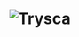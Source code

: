 <h1 align="center">
  <img alt="Trysca" title="Hi" src="http://readme-typing-svg.herokuapp.com?color=%14916702&size=35&lines=Trysca&center=true">
</h1>
